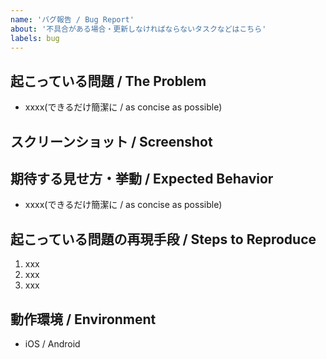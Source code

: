 ```yaml
---
name: 'バグ報告 / Bug Report'
about: '不具合がある場合・更新しなければならないタスクなどはこちら'
labels: bug
---
```


## 起こっている問題 / The Problem
- xxxx(できるだけ簡潔に / as concise as possible)

## スクリーンショット / Screenshot
<!-- 必要に応じて、スクリーンショットを追加 -->
<!-- If applicable, add screenshots. -->

## 期待する見せ方・挙動 / Expected Behavior
- xxxx(できるだけ簡潔に / as concise as possible)

## 起こっている問題の再現手段 / Steps to Reproduce
1. xxx
2. xxx
3. xxx

## 動作環境 / Environment
- iOS / Android
